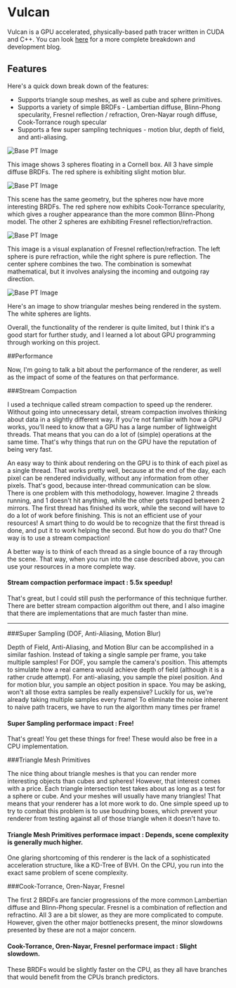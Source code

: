 Vulcan
============

Vulcan is a GPU accelerated, physically-based path tracer written in CUDA and C++.  You can look [here] for a more complete breakdown and development blog. 

Features
--------

Here's a quick down break down of the features:
  - Supports triangle soup meshes, as well as cube and sphere primitives.
  - Supports a variety of simple BRDFs - Lambertian diffuse, Blinn-Phong specularity, Fresnel reflection / refraction, Oren-Nayar rough diffuse, Cook-Torrance rough specular
  - Supports a few super sampling techniques - motion blur, depth of field, and anti-aliasing.

![Base PT Image][base pt image]

This image shows 3 spheres floating in a Cornell box.  All 3 have simple diffuse BRDFs.  The red sphere is exhibiting slight motion blur.


![Base PT Image][ct fres]

This scene has the same geometry, but the spheres now have more interesting BRDFs. The red sphere now exhibits Cook-Torrance specularity, which gives a rougher appearance than the more common Blinn-Phong model.  The other 2 spheres are exhibiting Fresnel reflection/refraction.

![Base PT Image][fres]

This image is a visual explanation of Fresnel reflection/refraction.  The left sphere is pure refraction, while the right sphere is pure reflection.  The center sphere combines the two.  The combination is somewhat mathematical, but it involves analysing the incoming and outgoing ray direction.

![Base PT Image][obj]

Here's an image to show triangular meshes being rendered in the system.  The white spheres are lights.

Overall, the functionality of the renderer is quite limited, but I think it's a good start for further study, and I learned a lot about GPU programming through working on this project.

##Performance

Now, I'm going to talk a bit about the performance of the renderer, as well as the impact of some of the features on that performance.

###Stream Compaction

I used a technique called stream compaction to speed up the renderer.  Without going into unnecessary detail, stream compaction involves thinking about data in a slightly different way.  If you're not familiar with how a GPU works, you'll need to know that a GPU has a large number of lightweight threads.  That means that you can do a lot of (simple) operations at the same time.  That's why things that run on the GPU have the reputation of being very fast.

An easy way to think about rendering on the GPU is to think of each pixel as a single thread.  That works pretty well, because at the end of the day, each pixel can be rendered individually, without any information from other pixels.  That's good, because inter-thread communication can be slow.  There is one problem with this methodology, however.  Imagine 2 threads running, and 1 doesn't hit anything, while the other gets trapped between 2 mirrors.  The first thread has finished its work, while the second will have to do a lot of work before finishing.  This is not an efficient use of your resources!  A smart thing to do would be to recognize that the first thread is done, and put it to work helping the second.  But how do you do that?  One way is to use a stream compaction!

A better way is to think of each thread as a single bounce of a ray through the scene.  That way, when you run into the case described above, you can use your resources in a more complete way.

#### Stream compaction performace impact : 5.5x speedup!

That's great, but I could still push the performance of this technique further.  There are better stream compaction algorithm out there, and I also imagine that there are implementations that are much faster than mine.

---------

###Super Sampling (DOF, Anti-Aliasing, Motion Blur)

Depth of Field, Anti-Aliasing, and Motion Blur can be accomplished in a similar fashion.  Instead of taking a single sample per frame, you take multiple samples!  For DOF, you sample the camera's position.  This attempts to simulate how a real camera would achieve depth of field (although it is a rather crude attempt).  For anti-aliasing, you sample the pixel position.  And for motion blur, you sample an object position in space.  You may be asking, won't all those extra samples be really expensive?  Luckily for us, we're already taking multiple samples every frame!  To eliminate the noise inherent to naive path tracers, we have to run the algorithm many times per frame!

#### Super Sampling performace impact : Free!

That's great!  You get these things for free!  These would also be free in a CPU implementation.

###Triangle Mesh Primitives

The nice thing about triangle meshes is that you can render more interesting objects than cubes and spheres!  However, that interest comes with a price.  Each triangle intersection test takes about as long as a test for a sphere or cube.  And your meshes will usually have many triangles!  That means that your renderer has a lot more work to do.  One simple speed up to try to combat this problem is to use boudning boxes, which prevent your renderer from testing against all of those triangle when it doesn't have to.

#### Triangle Mesh Primitives performace impact : Depends, scene complexity is generally much higher.

One glaring shortcoming of this renderer is the lack of a sophisticated acceleration structure, like a KD-Tree of BVH.  On the CPU, you run into the exact same problem of scene complexity.

###Cook-Torrance, Oren-Nayar, Fresnel

The first 2 BRDFs are fancier progressions of the more common Lambertian diffuse and Blinn-Phong specular.  Fresnel is a combination of reflection and refractino.  All 3 are a bit slower, as they are more complicated to compute.  However, given the other major bottlenecks present, the minor slowdowns presented by these are not a major concern.


#### Cook-Torrance, Oren-Nayar, Fresnel performace impact : Slight slowdown.

These BRDFs would be slightly faster on the CPU, as they all have branches that would benefit from the CPUs branch predictors.

[base pt image]:http://3.bp.blogspot.com/-WENKFpXCcew/Uj4BJwYMTFI/AAAAAAAABeM/6RbhNzNDNfI/s320/pt.bmp
[ct fres]:http://4.bp.blogspot.com/-spe4bKN8_Og/Uj38S9UgVeI/AAAAAAAABdw/P3HqOcest9s/s400/pathTrace.bmp
[fres]:http://1.bp.blogspot.com/-4llLdG19UOQ/Uj4BJzeYdfI/AAAAAAAABeI/DSnifT4AbhQ/s400/comp.bmp
[obj]:http://3.bp.blogspot.com/-sN4J1YlqzBk/UlnmSjjTEbI/AAAAAAAABjw/DrQV4XTGyNs/s640/a_raw.1.bmp
[here]:http://blog.jeremynewlin.info/search/label/vulcan